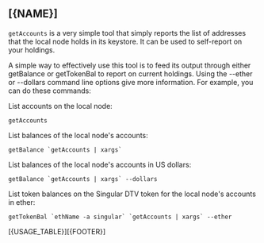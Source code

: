 ## [{NAME}]

`getAccounts` is a very simple tool that simply reports the list of addresses that the local node holds in its keystore. It can be used to self-report on your holdings.

A simple way to effectively use this tool is to feed its output through either getBalance or getTokenBal to report on current holdings. Using the --ether or --dollars command line options give more information. For example, you can do these commands:

List accounts on the local node:

    getAccounts

List balances of the local node's accounts:

    getBalance `getAccounts | xargs`
    
List balances of the local node's accounts in US dollars:

    getBalance `getAccounts | xargs` --dollars

List token balances on the Singular DTV token for the local node's accounts in ether:

    getTokenBal `ethName -a singular` `getAccounts | xargs` --ether

[{USAGE_TABLE}][{FOOTER}]
